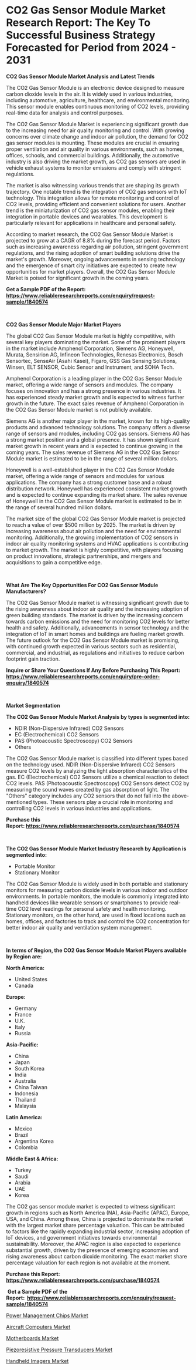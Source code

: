 <p><h1>CO2 Gas Sensor Module Market Research Report: The Key To Successful Business Strategy Forecasted for Period from 2024 - 2031</h1></p><p><strong>CO2 Gas Sensor Module Market Analysis and Latest Trends</strong></p>
<p><p>The CO2 Gas Sensor Module is an electronic device designed to measure carbon dioxide levels in the air. It is widely used in various industries, including automotive, agriculture, healthcare, and environmental monitoring. This sensor module enables continuous monitoring of CO2 levels, providing real-time data for analysis and control purposes.</p><p>The CO2 Gas Sensor Module Market is experiencing significant growth due to the increasing need for air quality monitoring and control. With growing concerns over climate change and indoor air pollution, the demand for CO2 gas sensor modules is mounting. These modules are crucial in ensuring proper ventilation and air quality in various environments, such as homes, offices, schools, and commercial buildings. Additionally, the automotive industry is also driving the market growth, as CO2 gas sensors are used in vehicle exhaust systems to monitor emissions and comply with stringent regulations.</p><p>The market is also witnessing various trends that are shaping its growth trajectory. One notable trend is the integration of CO2 gas sensors with IoT technology. This integration allows for remote monitoring and control of CO2 levels, providing efficient and convenient solutions for users. Another trend is the miniaturization of CO2 gas sensor modules, enabling their integration in portable devices and wearables. This development is particularly relevant for applications in healthcare and personal safety.</p><p>According to market research, the CO2 Gas Sensor Module Market is projected to grow at a CAGR of 8.8% during the forecast period. Factors such as increasing awareness regarding air pollution, stringent government regulations, and the rising adoption of smart building solutions drive the market's growth. Moreover, ongoing advancements in sensing technology and the emergence of smart city initiatives are expected to create new opportunities for market players. Overall, the CO2 Gas Sensor Module Market is poised for significant growth in the coming years.</p></p>
<p><strong>Get a Sample PDF of the Report:&nbsp; <a href="https://www.reliableresearchreports.com/enquiry/request-sample/1840574">https://www.reliableresearchreports.com/enquiry/request-sample/1840574</a></strong></p>
<p>&nbsp;</p>
<p><strong>CO2 Gas Sensor Module Major Market Players</strong></p>
<p><p>The global CO2 Gas Sensor Module market is highly competitive, with several key players dominating the market. Some of the prominent players in the market include Amphenol Corporation, Siemens AG, Honeywell, Murata, Sensirion AG, Infineon Technologies, Renesas Electronics, Bosch Sensortec, SenseAir (Asahi Kasei), Figaro, GSS Gas Sensing Solutions, Winsen, ELT SENSOR, Cubic Sensor and Instrument, and SOHA Tech.</p><p>Amphenol Corporation is a leading player in the CO2 Gas Sensor Module market, offering a wide range of sensors and modules. The company focuses on innovation and has a strong presence in various industries. It has experienced steady market growth and is expected to witness further growth in the future. The exact sales revenue of Amphenol Corporation in the CO2 Gas Sensor Module market is not publicly available.</p><p>Siemens AG is another major player in the market, known for its high-quality products and advanced technology solutions. The company offers a diverse range of sensors and modules, including CO2 gas sensors. Siemens AG has a strong market position and a global presence. It has shown significant market growth in recent years and is expected to continue growing in the coming years. The sales revenue of Siemens AG in the CO2 Gas Sensor Module market is estimated to be in the range of several million dollars.</p><p>Honeywell is a well-established player in the CO2 Gas Sensor Module market, offering a wide range of sensors and modules for various applications. The company has a strong customer base and a robust distribution network. Honeywell has experienced consistent market growth and is expected to continue expanding its market share. The sales revenue of Honeywell in the CO2 Gas Sensor Module market is estimated to be in the range of several hundred million dollars.</p><p>The market size of the global CO2 Gas Sensor Module market is projected to reach a value of over $500 million by 2025. The market is driven by increasing awareness about air pollution and the need for environmental monitoring. Additionally, the growing implementation of CO2 sensors in indoor air quality monitoring systems and HVAC applications is contributing to market growth. The market is highly competitive, with players focusing on product innovations, strategic partnerships, and mergers and acquisitions to gain a competitive edge.</p></p>
<p>&nbsp;</p>
<p><strong>What Are The Key Opportunities For CO2 Gas Sensor Module Manufacturers?</strong></p>
<p><p>The CO2 Gas Sensor Module market is witnessing significant growth due to the rising awareness about indoor air quality and the increasing adoption of green building standards. The market is driven by the increasing concern towards carbon emissions and the need for monitoring CO2 levels for better health and safety. Additionally, advancements in sensor technology and the integration of IoT in smart homes and buildings are fueling market growth. The future outlook for the CO2 Gas Sensor Module market is promising, with continued growth expected in various sectors such as residential, commercial, and industrial, as regulations and initiatives to reduce carbon footprint gain traction.</p></p>
<p><strong>Inquire or Share Your Questions If Any Before Purchasing This Report: <a href="https://www.reliableresearchreports.com/enquiry/pre-order-enquiry/1840574">https://www.reliableresearchreports.com/enquiry/pre-order-enquiry/1840574</a></strong></p>
<p>&nbsp;</p>
<p><strong>Market Segmentation</strong></p>
<p><strong>The CO2 Gas Sensor Module Market Analysis by types is segmented into:</strong></p>
<p><ul><li>NDIR (Non-Dispersive Infrared) CO2 Sensors</li><li>EC (Electrochemical) CO2 Sensors</li><li>PAS (Photoacoustic Spectroscopy) CO2 Sensors</li><li>Others</li></ul></p>
<p><p>The CO2 Gas Sensor Module market is classified into different types based on the technology used. NDIR (Non-Dispersive Infrared) CO2 Sensors measure CO2 levels by analyzing the light absorption characteristics of the gas. EC (Electrochemical) CO2 Sensors utilize a chemical reaction to detect CO2 levels. PAS (Photoacoustic Spectroscopy) CO2 Sensors detect CO2 by measuring the sound waves created by gas absorption of light. The "Others" category includes any CO2 sensors that do not fall into the above-mentioned types. These sensors play a crucial role in monitoring and controlling CO2 levels in various industries and applications.</p></p>
<p><strong>Purchase this Report:&nbsp;<a href="https://www.reliableresearchreports.com/purchase/1840574">https://www.reliableresearchreports.com/purchase/1840574</a></strong></p>
<p>&nbsp;</p>
<p><strong>The CO2 Gas Sensor Module Market Industry Research by Application is segmented into:</strong></p>
<p><ul><li>Portable Monitor</li><li>Stationary Monitor</li></ul></p>
<p><p>The CO2 Gas Sensor Module is widely used in both portable and stationary monitors for measuring carbon dioxide levels in various indoor and outdoor environments. In portable monitors, the module is commonly integrated into handheld devices like wearable sensors or smartphones to provide real-time CO2 level readings for personal safety and health monitoring. Stationary monitors, on the other hand, are used in fixed locations such as homes, offices, and factories to track and control the CO2 concentration for better indoor air quality and ventilation system management.</p></p>
<p>&nbsp;</p>
<p><strong>In terms of Region, the CO2 Gas Sensor Module Market Players available by Region are:</strong></p>
<p>
    <p> <strong> North America: </strong>
        <ul>
            <li>United States</li>
            <li>Canada</li>
        </ul>
        </p> 
    <p> <strong> Europe: </strong>
        <ul>
            <li>Germany</li>
            <li>France</li>
            <li>U.K.</li>
            <li>Italy</li>
            <li>Russia</li>
        </ul>
        </p> 
    <p> <strong> Asia-Pacific: </strong>
        <ul>
            <li>China</li>
            <li>Japan</li>
            <li>South Korea</li>
            <li>India</li>
            <li>Australia</li>
            <li>China Taiwan</li>
            <li>Indonesia</li>
            <li>Thailand</li>
            <li>Malaysia</li>
        </ul>
        </p> 
    <p> <strong> Latin America: </strong>
        <ul>
            <li>Mexico</li>
            <li>Brazil</li>
            <li>Argentina Korea</li>
            <li>Colombia</li>
        </ul>
        </p> 
    <p> <strong> Middle East & Africa: </strong>
        <ul>
            <li>Turkey</li>
            <li>Saudi</li>
            <li>Arabia</li>
            <li>UAE</li>
            <li>Korea</li>
        </ul>
    </p>
    </p>
<p><p>The CO2 gas sensor module market is expected to witness significant growth in regions such as North America (NA), Asia-Pacific (APAC), Europe, USA, and China. Among these, China is projected to dominate the market with the largest market share percentage valuation. This can be attributed to factors like the rapidly expanding industrial sector, increasing adoption of IoT devices, and government initiatives towards environmental sustainability. Moreover, the APAC region is also expected to experience substantial growth, driven by the presence of emerging economies and rising awareness about carbon dioxide monitoring. The exact market share percentage valuation for each region is not available at the moment.</p></p>
<p><strong>Purchase this Report: <a href="https://www.reliableresearchreports.com/purchase/1840574">https://www.reliableresearchreports.com/purchase/1840574</a></strong></p>
<p>&nbsp;<strong>Get a Sample PDF of the Report:&nbsp;&nbsp;<a href="https://www.reliableresearchreports.com/enquiry/request-sample/1840574">https://www.reliableresearchreports.com/enquiry/request-sample/1840574</a></strong></p>
<p><strong></strong></p>
<p><p><a href="https://github.com/rahu1506/Market-Research-Report-List-2/blob/main/power-management-chips-market.md">Power Management Chips Market</a></p><p><a href="https://github.com/Paul14Anderson63/Market-Research-Report-List-2/blob/main/aircraft-computers-market.md">Aircraft Computers Market</a></p><p><a href="https://github.com/aashishrp02/Market-Research-Report-List-1/blob/main/motherboards-market.md">Motherboards Market</a></p><p><a href="https://github.com/aashishrp/Market-Research-Report-List-1/blob/main/piezoresistive-pressure-transducers-market.md">Piezoresistive Pressure Transducers Market</a></p><p><a href="https://github.com/aasishrp01/Market-Research-Report-List-2/blob/main/handheld-imagers-market.md">Handheld Imagers Market</a></p></p>